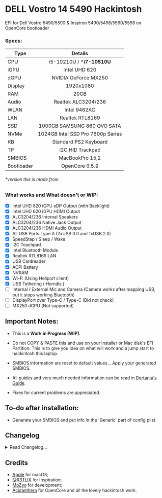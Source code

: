 # DELL Vostro 14 5490 Hackintosh
EFI for Dell Vostro 5490/5590 & Inspiron 5490/5498/5590/5598 on OpenCore bootloader

### Specs:
Type | Details
| -------------- |:----------------------------:|
CPU | i5-10210U / ***i7-10510U**
iGPU | Intel UHD 620
dGPU | NVIDIA GeForce MX250
Display | 1920x1080
RAM | 20GB
Audio | Realtek ALC3204/236
WLAN | Intel 9462AC
LAN | Realtek RTL8169
SSD | 1000GB SAMSUNG 860 QVO SATA
NVMe | 1024GB Intel SSD Pro 7600p Series
KB | Standard PS2 Keyboard
TP | I2C HID Trackpad
SMBIOS | MacBookPro 15,2
Bootloader | OpenCore 0.5.9
###### *version this is made from

### What works and What doesn't or WIP:
- [x] Intel UHD 620 iGPU eDP Output (with Backlight)
- [x] Intel UHD 620 iGPU HDMI Output
- [x] ALC3204/236 Internal Speakers
- [x] ALC3204/236 Native Jack Output
- [x] ALC3204/236 HDMI Audio Output
- [x] All USB Ports Type A (2xUSB 3.0 and 1xUSB 2.0)
- [x] SpeedStep / Sleep / Wake
- [x] I2C Touchpad
- [x] Intel Bluetooth Module
- [x] Realtek RTL8169 LAN
- [x] USB Cardreader
- [x] ACPI Battery
- [x] NVRAM
- [x] Wi-Fi (Using Heliport client)
- [x] USB Tethering ( Horndis )
- [ ] Internal / External Mic and Camera (Camera works after mapping USB, but it stops working Bluetooth)
- [ ] DisplayPort over Type-C / Type-C (Did not check)
- [ ] MX250 dGPU (Not supported)

## Important Notes:
- This is a **Work in Progress [WIP]**.
- Do not COPY & PASTE this and use on your installer or Mac disk's EFI Partition. This is to give you idea on what will work and a jump start to hackintosh this laptop.
- SMBIOS information are reset to default values... Apply your generated SMBIOS.
- All guides and very much needed information can be read in [Dortania's Guide](https://dortania.github.io/vanilla-laptop-guide/ "Overview - Dortania").

- Fixes for current problems are appreciated.

## To-do after installation:
* Generate your SMBIOS and put info in the 'Generic' part of config.plist.

## Changelog
<details>
<summary>Read Changelog...</summary>
  <h4> 06/11/20 </h4>
  <ul>
    <li>Changed AAPL,ig-platform-id and device-id to 0x3EA50000 to fix kernel panic at 10.15.5.</li>
  </ul>
  <h4> 06/09/20 </h4>
  <ul>
    <li>First release. Repository created.</li>
  </ul>
</details>

## Credits
- [Apple](https://apple.com) for macOS;
- [@R3TLIX](https://github.com/R3TLIX) for inspiration;
- [MoZyo](https://github.com/MoZyo) for development;
- [Acidanthera](https://github.com/acidanthera) for OpenCore and all the lovely hackintosh work.
